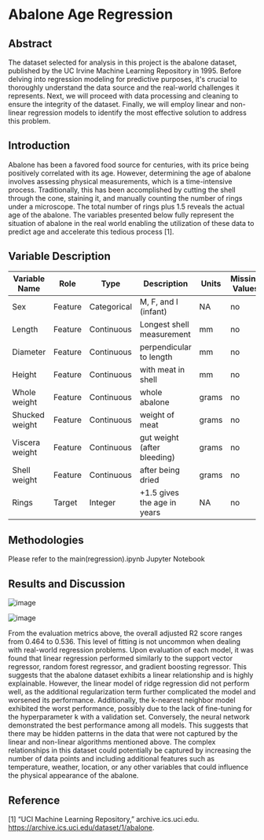 # Abalone Age Regression

## Abstract
The dataset selected for analysis in this project is the abalone dataset, published by the UC Irvine Machine Learning Repository in 1995. Before delving into regression modeling for predictive purposes, it's crucial to thoroughly understand the data source and the real-world challenges it represents. Next, we will proceed with data processing and cleaning to ensure the integrity of the dataset. Finally, we will employ linear and non-linear regression models to identify the most effective solution to address this problem.

## Introduction
Abalone has been a favored food source for centuries, with its price being positively correlated with its age. However, determining the age of abalone involves assessing physical measurements, which is a time-intensive process. Traditionally, this has been accomplished by cutting the shell through the cone, staining it, and manually counting the number of rings under a microscope. The total number of rings plus 1.5 reveals the actual age of the abalone. The variables presented below fully represent the situation of abalone in the real world enabling the utilization of these data to predict age and accelerate this tedious process [1]. 

## Variable Description

| Variable Name | Role | Type | Description | Units | Missing Values |
| --- | --- | --- | --- | --- | --- |
| Sex | Feature | Categorical | M, F, and I (infant) | NA | no |
| Length | Feature | Continuous | Longest shell measurement | mm | no |
| Diameter | Feature | Continuous | perpendicular to length | mm | no |
| Height | Feature | Continuous | with meat in shell | mm | no |
| Whole weight | Feature | Continuous | whole abalone | grams | no |
| Shucked weight | Feature | Continuous | weight of meat | grams | no |
| Viscera weight | Feature | Continuous | gut weight (after bleeding) | grams | no |
| Shell weight | Feature | Continuous | after being dried | grams | no |
| Rings | Target | Integer | +1.5 gives the age in years | NA | no |

## Methodologies
Please refer to the main(regression).ipynb Jupyter Notebook

## Results and Discussion

![image](https://github.com/yongzane00/Abalone_age_regression/assets/115027208/beebf593-c271-4aa2-8e04-e8fcaa862e20)


![image](https://github.com/yongzane00/Abalone_age_regression/assets/115027208/e5abf879-3fc7-43ae-8596-4db7064678c8)


From the evaluation metrics above, the overall adjusted R2 score ranges from 0.464 to 0.536. This level of fitting is not uncommon when dealing with real-world regression problems. Upon evaluation of each model, it was found that linear regression performed similarly to the support vector regressor, random forest regressor, and gradient boosting regressor. This suggests that the abalone dataset exhibits a linear relationship and is highly explainable. However, the linear model of ridge regression did not perform well, as the additional regularization term further complicated the model and worsened its performance. Additionally, the k-nearest neighbor model exhibited the worst performance, possibly due to the lack of fine-tuning for the hyperparameter k with a validation set. Conversely, the neural network demonstrated the best performance among all models. This suggests that there may be hidden patterns in the data that were not captured by the linear and non-linear algorithms mentioned above. The complex relationships in this dataset could potentially be captured by increasing the number of data points and including additional features such as temperature, weather, location, or any other variables that could influence the physical appearance of the abalone.


## Reference
[1] “UCI Machine Learning Repository,” archive.ics.uci.edu. https://archive.ics.uci.edu/dataset/1/abalone.
